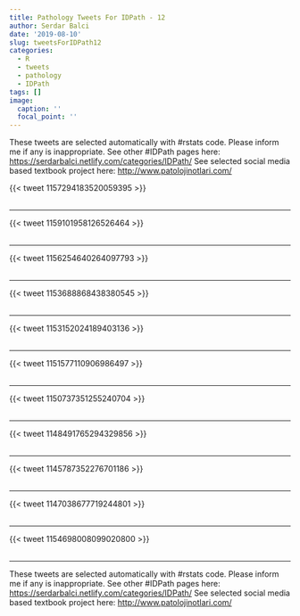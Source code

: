 ```yaml
---
title: Pathology Tweets For IDPath - 12
author: Serdar Balci
date: '2019-08-10'
slug: tweetsForIDPath12
categories:
  - R
  - tweets
  - pathology
  - IDPath
tags: []
image:
  caption: ''
  focal_point: ''
---
```



These tweets are selected automatically with #rstats code. Please inform me if any is inappropriate.
See other #IDPath pages here: https://serdarbalci.netlify.com/categories/IDPath/ 
See selected social media based textbook project here: http://www.patolojinotlari.com/

{{< tweet 1157294183520059395 >}}
<br>
<br>
<hr>
{{< tweet 1159101958126526464 >}}
<br>
<br>
<hr>
{{< tweet 1156254640264097793 >}}
<br>
<br>
<hr>
{{< tweet 1153688868438380545 >}}
<br>
<br>
<hr>
{{< tweet 1153152024189403136 >}}
<br>
<br>
<hr>
{{< tweet 1151577110906986497 >}}
<br>
<br>
<hr>
{{< tweet 1150737351255240704 >}}
<br>
<br>
<hr>
{{< tweet 1148491765294329856 >}}
<br>
<br>
<hr>
{{< tweet 1145787352276701186 >}}
<br>
<br>
<hr>
{{< tweet 1147038677719244801 >}}
<br>
<br>
<hr>
{{< tweet 1154698008099020800 >}}
<br>
<br>
<hr>


These tweets are selected automatically with #rstats code. Please inform me if any is inappropriate.
See other #IDPath pages here: https://serdarbalci.netlify.com/categories/IDPath/ 
See selected social media based textbook project here: http://www.patolojinotlari.com/
